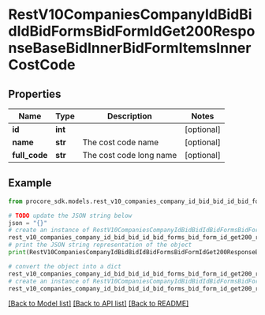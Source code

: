 # RestV10CompaniesCompanyIdBidBidIdBidFormsBidFormIdGet200ResponseBaseBidInnerBidFormItemsInnerCostCode


## Properties

Name | Type | Description | Notes
------------ | ------------- | ------------- | -------------
**id** | **int** |  | [optional] 
**name** | **str** | The cost code name | [optional] 
**full_code** | **str** | The cost code long name | [optional] 

## Example

```python
from procore_sdk.models.rest_v10_companies_company_id_bid_bid_id_bid_forms_bid_form_id_get200_response_base_bid_inner_bid_form_items_inner_cost_code import RestV10CompaniesCompanyIdBidBidIdBidFormsBidFormIdGet200ResponseBaseBidInnerBidFormItemsInnerCostCode

# TODO update the JSON string below
json = "{}"
# create an instance of RestV10CompaniesCompanyIdBidBidIdBidFormsBidFormIdGet200ResponseBaseBidInnerBidFormItemsInnerCostCode from a JSON string
rest_v10_companies_company_id_bid_bid_id_bid_forms_bid_form_id_get200_response_base_bid_inner_bid_form_items_inner_cost_code_instance = RestV10CompaniesCompanyIdBidBidIdBidFormsBidFormIdGet200ResponseBaseBidInnerBidFormItemsInnerCostCode.from_json(json)
# print the JSON string representation of the object
print(RestV10CompaniesCompanyIdBidBidIdBidFormsBidFormIdGet200ResponseBaseBidInnerBidFormItemsInnerCostCode.to_json())

# convert the object into a dict
rest_v10_companies_company_id_bid_bid_id_bid_forms_bid_form_id_get200_response_base_bid_inner_bid_form_items_inner_cost_code_dict = rest_v10_companies_company_id_bid_bid_id_bid_forms_bid_form_id_get200_response_base_bid_inner_bid_form_items_inner_cost_code_instance.to_dict()
# create an instance of RestV10CompaniesCompanyIdBidBidIdBidFormsBidFormIdGet200ResponseBaseBidInnerBidFormItemsInnerCostCode from a dict
rest_v10_companies_company_id_bid_bid_id_bid_forms_bid_form_id_get200_response_base_bid_inner_bid_form_items_inner_cost_code_from_dict = RestV10CompaniesCompanyIdBidBidIdBidFormsBidFormIdGet200ResponseBaseBidInnerBidFormItemsInnerCostCode.from_dict(rest_v10_companies_company_id_bid_bid_id_bid_forms_bid_form_id_get200_response_base_bid_inner_bid_form_items_inner_cost_code_dict)
```
[[Back to Model list]](../README.md#documentation-for-models) [[Back to API list]](../README.md#documentation-for-api-endpoints) [[Back to README]](../README.md)


